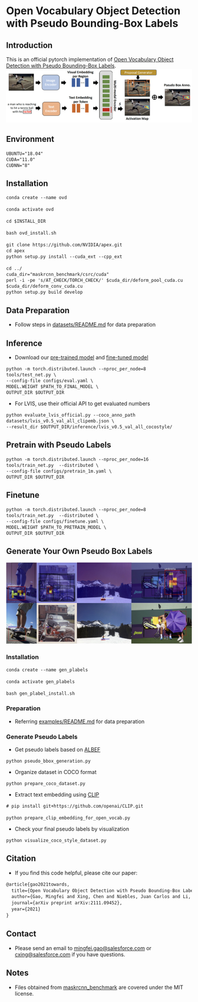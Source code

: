 # Open Vocabulary Object Detection with Pseudo Bounding-Box Labels

## Introduction
This is an official pytorch implementation of [Open Vocabulary Object Detection with Pseudo Bounding-Box Labels](https://arxiv.org/pdf/2111.09452.pdf).
![network](figs/pipeline.jpg?raw=true)
## Environment
```angular2
UBUNTU="18.04"
CUDA="11.0"
CUDNN="8"
```

## Installation
```angular2
conda create --name ovd

conda activate ovd

cd $INSTALL_DIR

bash ovd_install.sh

git clone https://github.com/NVIDIA/apex.git
cd apex
python setup.py install --cuda_ext --cpp_ext

cd ../
cuda_dir="maskrcnn_benchmark/csrc/cuda"
perl -i -pe 's/AT_CHECK/TORCH_CHECK/' $cuda_dir/deform_pool_cuda.cu $cuda_dir/deform_conv_cuda.cu
python setup.py build develop
```
## Data Preparation
* Follow steps in [datasets/README.md](https://github.com/salesforce/PB-OVD/blob/master/datasets/README.md) for data preparation

## Inference
* Download our [pre-trained model](https://storage.cloud.google.com/sfr-pb-ovd-research/models/pretrain.pth) and [fine-tuned model](https://storage.cloud.google.com/sfr-pb-ovd-research/models/finetune.pth)

```angular2
python -m torch.distributed.launch --nproc_per_node=8 tools/test_net.py \
--config-file configs/eval.yaml \
MODEL.WEIGHT $PATH_TO_FINAL_MODEL \
OUTPUT_DIR $OUTPUT_DIR
```
* For LVIS, use their official API to get evaluated numbers

```angular2
python evaluate_lvis_official.py --coco_anno_path datasets/lvis_v0.5_val_all_clipemb.json \
--result_dir $OUTPUT_DIR/inference/lvis_v0.5_val_all_cocostyle/
```
## Pretrain with Pseudo Labels

```angular2
python -m torch.distributed.launch --nproc_per_node=16 tools/train_net.py  --distributed \
--config-file configs/pretrain_1m.yaml \
OUTPUT_DIR $OUTPUT_DIR
```

## Finetune

```angular2
python -m torch.distributed.launch --nproc_per_node=8 tools/train_net.py  --distributed \
--config-file configs/finetune.yaml \
MODEL.WEIGHT $PATH_TO_PRETRAIN_MODEL \
OUTPUT_DIR $OUTPUT_DIR
```

## Generate Your Own Pseudo Box Labels
![examples](figs/examples.jpg?raw=true)

### Installation

```angular2
conda create --name gen_plabels

conda activate gen_plabels

bash gen_plabel_install.sh
```
### Preparation

* Referring [examples/README.md](https://github.com/salesforce/PB-OVD/blob/master/examples/README.md) for data preparation

### Generate Pseudo Labels
* Get pseudo labels based on [ALBEF](https://arxiv.org/abs/2107.07651)

```angular2
python pseudo_bbox_generation.py
```

* Organize dataset in COCO format
```angular2
python prepare_coco_dataset.py
```

* Extract text embedding using [CLIP](https://arxiv.org/abs/2103.00020)

```angular2
# pip install git+https://github.com/openai/CLIP.git

python prepare_clip_embedding_for_open_vocab.py
```

* Check your final pseudo labels by visualization

```angular2
python visualize_coco_style_dataset.py
```

## Citation
* If you find this code helpful, please cite our paper:
``` latex
@article{gao2021towards,
  title={Open Vocabulary Object Detection with Pseudo Bounding-Box Labels},
  author={Gao, Mingfei and Xing, Chen and Niebles, Juan Carlos and Li, Junnan and Xu, Ran and Liu, Wenhao and Xiong, Caiming},
  journal={arXiv preprint arXiv:2111.09452},
  year={2021}
}
```

## Contact

* Please send an email to mingfei.gao@salesforce.com or cxing@salesforce.com if you have questions.

## Notes

* Files obtained from [maskrcnn_benchmark](https://github.com/facebookresearch/maskrcnn-benchmark) are covered under the MIT license.